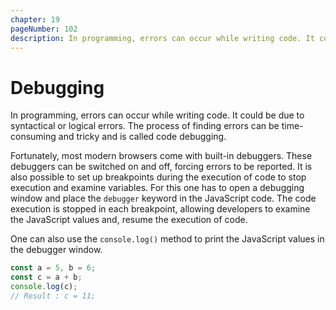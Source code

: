 ```yaml
---
chapter: 19
pageNumber: 102
description: In programming, errors can occur while writing code. It could be due to syntactical or logical errors. The process of finding errors can be time-consuming and tricky and is called code debugging.
---
```

# Debugging

In programming, errors can occur while writing code. It could be due to syntactical or logical errors. The process of finding errors can be time-consuming and tricky and is called code debugging.

Fortunately, most modern browsers come with built-in debuggers. These debuggers can be switched on and off, forcing errors to be reported. It is also possible to set up breakpoints during the execution of code to stop execution and examine variables. For this one has to open a debugging window and place the `debugger` keyword in the JavaScript code. The code execution is stopped in each breakpoint, allowing developers to examine the JavaScript values and, resume the execution of code.

One can also use the `console.log()` method to print the JavaScript values in the debugger window.

```javascript
const a = 5, b = 6;
const c = a + b;
console.log(c);
// Result : c = 11;
```
